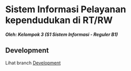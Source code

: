 # Sistem Informasi Pelayanan kependudukan di RT/RW

***Oleh: Kelompok 3 (S1 Sistem Informasi - Reguler B1)***

## Development

Lihat branch [Development](https://github.com/s1-sistem-informasi-reguler-b1-2023/kel3-pelayanan-kependudukan/tree/development)

